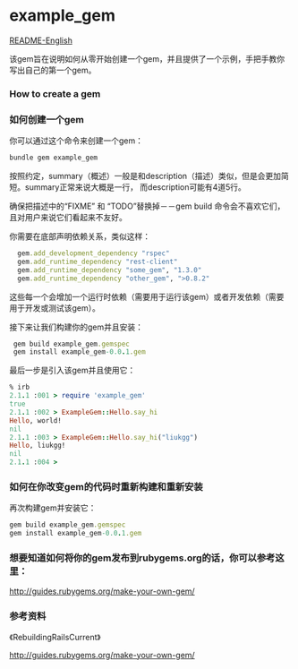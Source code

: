 # example_gem

[README-English](https://github.com/liukgg/example_gem/blob/master/README.md)

该gem旨在说明如何从零开始创建一个gem，并且提供了一个示例，手把手教你写出自己的第一个gem。

### How to create a gem
### 如何创建一个gem

你可以通过这个命令来创建一个gem：

```ruby
bundle gem example_gem
```

按照约定，summary（概述）一般是和description（描述）类似，但是会更加简短。summary正常来说大概是一行，
而description可能有4道5行。

确保把描述中的“FIXME” 和 “TODO”替换掉－－gem build 命令会不喜欢它们，且对用户来说它们看起来不友好。

你需要在底部声明依赖关系，类似这样：

```ruby
  gem.add_development_dependency "rspec"
  gem.add_runtime_dependency "rest-client"
  gem.add_runtime_dependency "some_gem", "1.3.0"
  gem.add_runtime_dependency "other_gem", ">0.8.2"
```

这些每一个会增加一个运行时依赖（需要用于运行该gem）或者开发依赖（需要用于开发或测试该gem）。

接下来让我们构建你的gem并且安装：

```ruby
 gem build example_gem.gemspec
 gem install example_gem-0.0.1.gem
```

最后一步是引入该gem并且使用它：

```ruby
% irb
2.1.1 :001 > require 'example_gem'
true
2.1.1 :002 > ExampleGem::Hello.say_hi
Hello, world!
nil
2.1.1 :003 > ExampleGem::Hello.say_hi("liukgg")
Hello, liukgg!
nil
2.1.1 :004 >
```

### 如何在你改变gem的代码时重新构建和重新安装
再次构建gem并安装它：

``` ruby
gem build example_gem.gemspec
gem install example_gem-0.0.1.gem
```

### 想要知道如何将你的gem发布到rubygems.org的话，你可以参考这里：
 http://guides.rubygems.org/make-your-own-gem/

### 参考资料
 《RebuildingRailsCurrent》

 http://guides.rubygems.org/make-your-own-gem/
